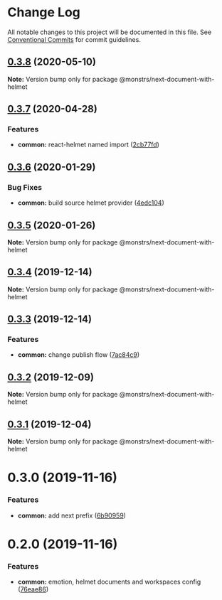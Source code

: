 # Change Log

All notable changes to this project will be documented in this file.
See [Conventional Commits](https://conventionalcommits.org) for commit guidelines.

## [0.3.8](https://github.com/monstrs-lab/nextjs-modules/compare/@monstrs/next-document-with-helmet@0.3.7...@monstrs/next-document-with-helmet@0.3.8) (2020-05-10)

**Note:** Version bump only for package @monstrs/next-document-with-helmet

## [0.3.7](https://github.com/monstrs-lab/nextjs-modules/compare/@monstrs/next-document-with-helmet@0.3.6...@monstrs/next-document-with-helmet@0.3.7) (2020-04-28)

### Features

- **common:** react-helmet named import ([2cb77fd](https://github.com/monstrs-lab/nextjs-modules/commit/2cb77fd0301038818f89386a1d034528b1288483))

## [0.3.6](https://github.com/monstrs-lab/nextjs-modules/compare/@monstrs/next-document-with-helmet@0.3.5...@monstrs/next-document-with-helmet@0.3.6) (2020-01-29)

### Bug Fixes

- **common:** build source helmet provider ([4edc104](https://github.com/monstrs-lab/nextjs-modules/commit/4edc1040ca8f2016f0816b9690c5489faeee1faf))

## [0.3.5](https://github.com/monstrs-lab/nextjs-modules/compare/@monstrs/next-document-with-helmet@0.3.4...@monstrs/next-document-with-helmet@0.3.5) (2020-01-26)

**Note:** Version bump only for package @monstrs/next-document-with-helmet

## [0.3.4](https://github.com/monstrs-lab/nextjs-modules/compare/@monstrs/next-document-with-helmet@0.3.3...@monstrs/next-document-with-helmet@0.3.4) (2019-12-14)

**Note:** Version bump only for package @monstrs/next-document-with-helmet

## [0.3.3](https://github.com/monstrs-lab/nextjs-modules/compare/@monstrs/next-document-with-helmet@0.3.2...@monstrs/next-document-with-helmet@0.3.3) (2019-12-14)

### Features

- **common:** change publish flow ([7ac84c9](https://github.com/monstrs-lab/nextjs-modules/commit/7ac84c94b89cd2ab5cf62c398c45d447567dd682))

## [0.3.2](https://github.com/monstrs-lab/nextjs-modules/compare/@monstrs/next-document-with-helmet@0.3.1...@monstrs/next-document-with-helmet@0.3.2) (2019-12-09)

**Note:** Version bump only for package @monstrs/next-document-with-helmet

## [0.3.1](https://github.com/monstrs-lab/nextjs-modules/compare/@monstrs/next-document-with-helmet@0.3.0...@monstrs/next-document-with-helmet@0.3.1) (2019-12-04)

**Note:** Version bump only for package @monstrs/next-document-with-helmet

# 0.3.0 (2019-11-16)

### Features

- **common:** add next prefix ([6b90959](https://github.com/monstrs-lab/nextjs-modules/commit/6b90959f86b8f0fb7bf1e64bd1ccf00b6d664188))

# 0.2.0 (2019-11-16)

### Features

- **common:** emotion, helmet documents and workspaces config ([76eae86](https://github.com/monstrs-lab/nextjs-modules/commit/76eae868cc48474fc33c9dffab0054769f24e1e0))
